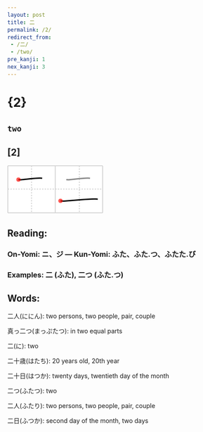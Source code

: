 ```yaml
---
layout: post
title: 二
permalink: /2/
redirect_from:
 - /二/
 - /two/
pre_kanji: 1
nex_kanji: 3
---
```


# {2}

## `two`

## [2]

<div class="stroke"><img src="../images/E4BA8C.png" /></div>

## Reading:

### On-Yomi: ニ、ジ &mdash; Kun-Yomi: ふた、ふた.つ、ふたた.び

### Examples: 二 (ふた), 二つ (ふた.つ)

## Words:

二人(ににん): two persons, two people, pair, couple

真っ二つ(まっぷたつ): in two equal parts

二(に): two

二十歳(はたち): 20 years old, 20th year

二十日(はつか): twenty days, twentieth day of the month

二つ(ふたつ): two

二人(ふたり): two persons, two people, pair, couple

二日(ふつか): second day of the month, two days
